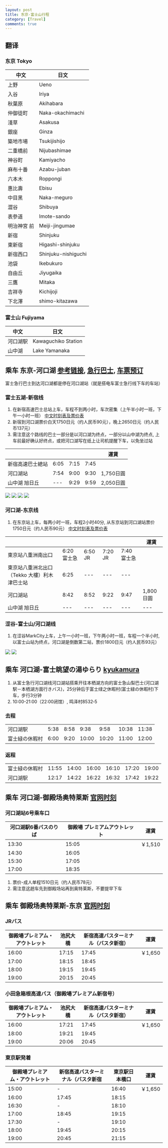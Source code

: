 ```yaml
---
layout: post
title: 东京-富士山行程
category: [Travel]
comments: true
---
```


## 翻译

### 东京 Tokyo

|中文|日文|
| --- | --- |
|上野|Ueno|
|入谷|Iriya|
|秋葉原|Akihabara|
|仲御徒町|Naka-okachimachi|
|淺草|Asakusa|
|銀座|Ginza|
|築地市場|Tsukijishijo|
|二重橋前|Nijubashimae|
|神谷町|Kamiyacho|
|麻布十番|Azabu-juban|
|六本木|Roppongi|
|惠比壽|Ebisu|
|中目黑|Naka-meguro|
|澀谷|Shibuya|
|表參道|Imote-sando|
|明治神宮 前|Meiji-jingumae|
|新宿|Shinjuku|
|東新宿|Higashi-shinjuku|
|新宿西口|Shinjuku-nishiguchi|
|池袋|Ikebukuro|
|自由丘|Jiyugaika|
|三鷹|Mitaka|
|吉祥寺|Kichijoji|
|下北澤|shimo-kitazawa|

### 富士山 Fujiyama
|中文|日文|
| --- | --- |
|河口湖駅|Kawaguchiko Station|
|山中湖|Lake Yamanaka|

## 乘车 东京-河口湖 [参考链接](http://www.rilvtong.com/viewthread.php?tid=74), [急行巴士](http://bus-tw.fujikyu.co.jp/highway/detail/id/1/), [车票预订](https://www.highwaybus.com/gp/foreign/frgSelectLine?lang=en)
富士急行巴士到达河口湖都是停在河口湖站（就是搭电车富士急行线下车的车站）
### 富士五湖-新宿线

1. 在新宿高速巴士总站上车，车程不到两小时，车次密集（上午半小时一班，下午一小时一班） [中文时刻表及票价表](http://transportation.fujikyu.co.jp/chinese/gettinghere/01.html)
1. 新宿到河口湖票价白天1750日元（约人民币90元），晚上2650日元（约人民币137元）
1. 需注意这个路线的巴士一部分是以河口湖为终点，一部分以山中湖为终点, 上车前最好确认好终点，或把河口湖写在纸上让司机提醒下车，以免坐过站

| | | | |運賃|
| --- | --- | --- | --- | --- |
|新宿高速巴士總站|6:05|7:15|7:45|
|河口湖站|7:54|9:00|9:30|1,750日圓|
|山中湖 旭日丘| --- |9:29|9:59|2,050日圓|

![](/public/img/jp01.jpg)
![](/public/img/jp02.png)
![](/public/img/jp03.jpg)
![](/public/img/jp04.jpg)

### 河口湖-东京线

1. 在东京站上车，每两小时一班，车程2小时40分, 从东京站到河口湖站票价1750日元（约人民币90元） [中文时刻表及票价表](http://transportation.fujikyu.co.jp/chinese/gettinghere/02.html)

| | | | | |運賃|
| --- | --- | --- | --- | --- | --- |
|東京站八重洲南出口|6:20 富士急|6:50 JR|7:20 JR|7:40 富士急|
|東京站八重洲北出口（Tekko 大樓）利木津巴士站|6:25| --- | --- | --- |
|河口湖站|8:42|8:52|9:22|9:47|1,800日圓|
|山中湖 旭日丘| --- | --- | --- | --- | --- |2,100日圓|

### 涩谷-富士山/河口湖线

1. 在涩谷MarkCity上车，上午一小时一班，下午两小时一班，车程一个半小时, 以富士山站为终点，河口湖是倒数第二站，票价1800日元（约人民币93元）

![](/public/img/jp05.jpg)
![](/public/img/jp06.jpg)

## 乘车 河口湖-富士眺望の湯ゆらり [kyukamura](http://www.kyukamura.jp/access/#free_shuttle_bus)

1. 从富士急行河口湖线河口湖站搭乘开往本栖湖方向的富士急山梨巴士(河口湖駅－本栖湖方面行きバス)，25分钟后于富士绿之休暇村(富士緑の休暇村)下车，步行3分钟
1. 10:00-21:00（22:00闭馆）, 鸣泽村8532‐5

### 去程

| | | | | | | |
| --- | --- | --- | --- | --- | --- | --- |
|河口湖駅|5:38|8:58|9:38|9:58|10:38|11:38|
|富士緑の休暇村|6:00|9:20|10:00|10:20|11:00|12:00|

### 返程

| | | | | | | |
| --- | --- | --- | --- | --- | --- | --- |
|富士緑の休暇村|11:55|14:00|16:00|16:10|17:20|19:00|22:00|
|河口湖駅|12:17|14:22|16:22|16:32|17:42|19:22|22:22|

## 乘车 河口湖-御殿场奥特莱斯 [官网时刻](http://www.premiumoutlets.co.jp/gotemba/access/bus/detail18.html)

### 河口湖站6号乘车口

| 河口湖駅6番バスのりば | 御殿場 プレミアムアウトレット |運賃|
| ----- | ----- | --- |
| 13:30 | 15:05 |￥1,510|
| 14:30 | 16:05 |
| 15:30 | 17:05 |
| 17:00 | 18:35 |

1. 票价-成人单程1510日元（约人民币78元）
1. 需注意这趟车先到御殿场站再到奥特莱斯，不要提早下车

## 乘车 御殿场奥特莱斯-东京 [官网时刻](http://www.premiumoutlets.co.jp/gotemba/access/bus/)

### JRバス

|御殿場プレミアム・アウトレット|池尻大橋|新宿高速バスターミナル（バスタ新宿）| 運賃 |
| ----- | ----- | ----- | - |
|16:00|17:15|17:45|￥1,650|
|17:00|18:15|18:45|
|18:00|19:15|19:45|
|19:00|20:15|20:45|

### 小田急箱根高速バス（御殿場プレミアム新宿号）

|御殿場プレミアム・アウトレット|池尻大橋|新宿高速バスターミナル（バスタ新宿）| 運賃 |
| ----- | ----- | ----- | - |
|16:00|17:21|17:45|￥1,650|
|18:00|19:21|19:45|
|19:00|20:06|20:45|

### 東京駅発着

|御殿場プレミアム・アウトレット|新宿高速バスターミナル（バスタ新宿|東京駅日本橋口| 運賃 |
| ----- | ----- | ----- | - |
|15:00|  -  |16:40|￥1,650|
|16:00|17:45|18:15|
|16:30|  -  |18:10|
|17:00|18:45|19:15|
|17:30|  -  |19:10|
|18:00|19:45|20:15|
|19:00|20:45|21:15|
